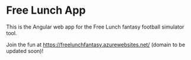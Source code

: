 # Free Lunch App

This is the Angular web app for the Free Lunch fantasy football simulator tool.

Join the fun at https://freelunchfantasy.azurewebsites.net/  (domain to be updated soon)!
